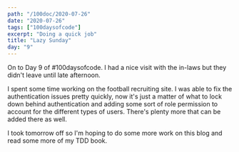 ```yaml
---
path: "/100doc/2020-07-26"
date: "2020-07-26"
tags: ["100daysofcode"]
excerpt: "Doing a quick job"
title: "Lazy Sunday"
day: "9"
---
```


On to Day 9 of \#100daysofcode. I had a nice visit with the in-laws but they didn't leave until late afternoon. 

I spent some time working on the football recruiting site. I was able to fix the authentication issues pretty quickly, now it's just a matter of what to lock down behind authentication and adding some sort of role permission to account for the different types of users. There's plenty more that can be added there as well.

I took tomorrow off so I'm hoping to do some more work on this blog and read some more of my TDD book.

